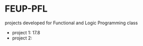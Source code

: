 # FEUP-PFL
projects developed for Functional and Logic Programming class

- project 1: 17.8
- project 2:
